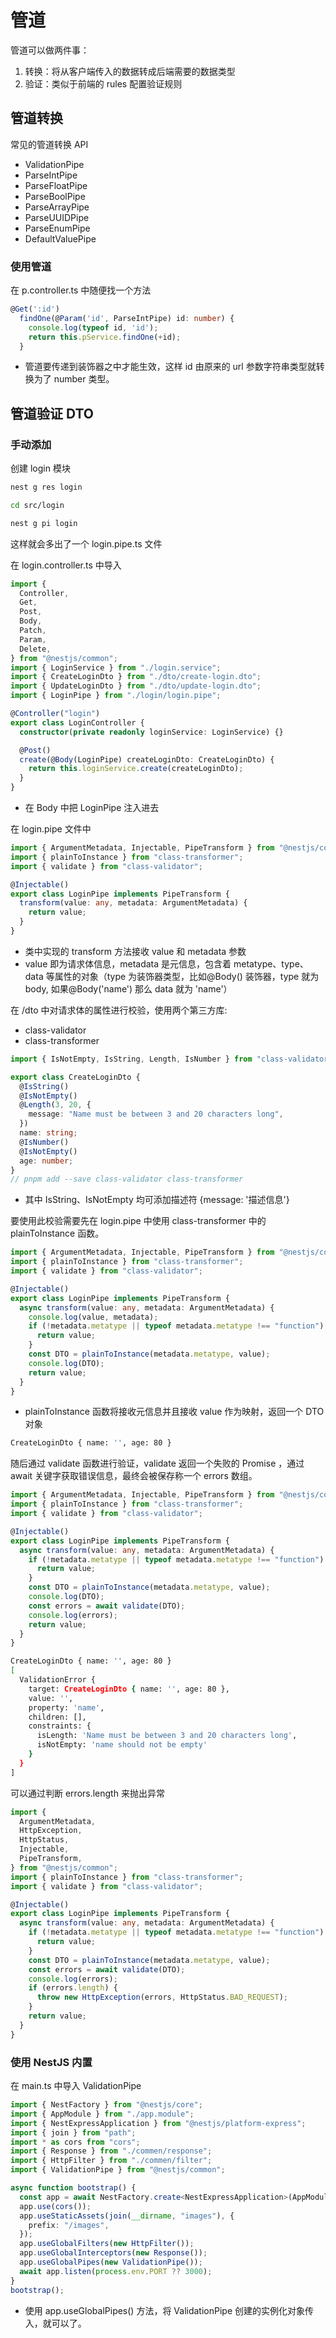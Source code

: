# 管道

管道可以做两件事：

1. 转换：将从客户端传入的数据转成后端需要的数据类型
2. 验证：类似于前端的 rules 配置验证规则

## 管道转换

常见的管道转换 API

- ValidationPipe
- ParseIntPipe
- ParseFloatPipe
- ParseBoolPipe
- ParseArrayPipe
- ParseUUIDPipe
- ParseEnumPipe
- DefaultValuePipe

### 使用管道

在 p.controller.ts 中随便找一个方法

```ts
@Get(':id')
  findOne(@Param('id', ParseIntPipe) id: number) {
    console.log(typeof id, 'id');
    return this.pService.findOne(+id);
  }
```

- 管道要传递到装饰器之中才能生效，这样 id 由原来的 url 参数字符串类型就转换为了 number 类型。

## 管道验证 DTO

### 手动添加

创建 login 模块

```bash
nest g res login

cd src/login

nest g pi login
```

这样就会多出了一个 login.pipe.ts 文件

在 login.controller.ts 中导入

```ts
import {
  Controller,
  Get,
  Post,
  Body,
  Patch,
  Param,
  Delete,
} from "@nestjs/common";
import { LoginService } from "./login.service";
import { CreateLoginDto } from "./dto/create-login.dto";
import { UpdateLoginDto } from "./dto/update-login.dto";
import { LoginPipe } from "./login/login.pipe";

@Controller("login")
export class LoginController {
  constructor(private readonly loginService: LoginService) {}

  @Post()
  create(@Body(LoginPipe) createLoginDto: CreateLoginDto) {
    return this.loginService.create(createLoginDto);
  }
}
```

- 在 Body 中把 LoginPipe 注入进去

在 login.pipe 文件中

```ts
import { ArgumentMetadata, Injectable, PipeTransform } from "@nestjs/common";
import { plainToInstance } from "class-transformer";
import { validate } from "class-validator";

@Injectable()
export class LoginPipe implements PipeTransform {
  transform(value: any, metadata: ArgumentMetadata) {
    return value;
  }
}
```

- 类中实现的 transform 方法接收 value 和 metadata 参数
- value 即为请求体信息，metadata 是元信息，包含着 metatype、type、data 等属性的对象（type 为装饰器类型，比如@Body() 装饰器，type 就为 body, 如果@Body('name') 那么 data 就为 'name'）

在 /dto 中对请求体的属性进行校验，使用两个第三方库:

- class-validator
- class-transformer

```ts
import { IsNotEmpty, IsString, Length, IsNumber } from "class-validator";

export class CreateLoginDto {
  @IsString()
  @IsNotEmpty()
  @Length(3, 20, {
    message: "Name must be between 3 and 20 characters long",
  })
  name: string;
  @IsNumber()
  @IsNotEmpty()
  age: number;
}
// pnpm add --save class-validator class-transformer
```

- 其中 IsString、IsNotEmpty 均可添加描述符 {message: '描述信息'}

要使用此校验需要先在 login.pipe 中使用 class-transformer 中的 plainToInstance 函数。

```ts
import { ArgumentMetadata, Injectable, PipeTransform } from "@nestjs/common";
import { plainToInstance } from "class-transformer";
import { validate } from "class-validator";

@Injectable()
export class LoginPipe implements PipeTransform {
  async transform(value: any, metadata: ArgumentMetadata) {
    console.log(value, metadata);
    if (!metadata.metatype || typeof metadata.metatype !== "function") {
      return value;
    }
    const DTO = plainToInstance(metadata.metatype, value);
    console.log(DTO);
    return value;
  }
}
```

- plainToInstance 函数将接收元信息并且接收 value 作为映射，返回一个 DTO 对象

```bash
CreateLoginDto { name: '', age: 80 }
```

随后通过 validate 函数进行验证，validate 返回一个失败的 Promise ，通过 await 关键字获取错误信息，最终会被保存称一个 errors 数组。

```ts
import { ArgumentMetadata, Injectable, PipeTransform } from "@nestjs/common";
import { plainToInstance } from "class-transformer";
import { validate } from "class-validator";

@Injectable()
export class LoginPipe implements PipeTransform {
  async transform(value: any, metadata: ArgumentMetadata) {
    if (!metadata.metatype || typeof metadata.metatype !== "function") {
      return value;
    }
    const DTO = plainToInstance(metadata.metatype, value);
    console.log(DTO);
    const errors = await validate(DTO);
    console.log(errors);
    return value;
  }
}
```

```bash
CreateLoginDto { name: '', age: 80 }
[
  ValidationError {
    target: CreateLoginDto { name: '', age: 80 },
    value: '',
    property: 'name',
    children: [],
    constraints: {
      isLength: 'Name must be between 3 and 20 characters long',
      isNotEmpty: 'name should not be empty'
    }
  }
]
```

可以通过判断 errors.length 来抛出异常

```ts
import {
  ArgumentMetadata,
  HttpException,
  HttpStatus,
  Injectable,
  PipeTransform,
} from "@nestjs/common";
import { plainToInstance } from "class-transformer";
import { validate } from "class-validator";

@Injectable()
export class LoginPipe implements PipeTransform {
  async transform(value: any, metadata: ArgumentMetadata) {
    if (!metadata.metatype || typeof metadata.metatype !== "function") {
      return value;
    }
    const DTO = plainToInstance(metadata.metatype, value);
    const errors = await validate(DTO);
    console.log(errors);
    if (errors.length) {
      throw new HttpException(errors, HttpStatus.BAD_REQUEST);
    }
    return value;
  }
}
```

### 使用 NestJS 内置

在 main.ts 中导入 ValidationPipe

```ts
import { NestFactory } from "@nestjs/core";
import { AppModule } from "./app.module";
import { NestExpressApplication } from "@nestjs/platform-express";
import { join } from "path";
import * as cors from "cors";
import { Response } from "./commen/response";
import { HttpFilter } from "./commen/filter";
import { ValidationPipe } from "@nestjs/common";

async function bootstrap() {
  const app = await NestFactory.create<NestExpressApplication>(AppModule);
  app.use(cors());
  app.useStaticAssets(join(__dirname, "images"), {
    prefix: "/images",
  });
  app.useGlobalFilters(new HttpFilter());
  app.useGlobalInterceptors(new Response());
  app.useGlobalPipes(new ValidationPipe());
  await app.listen(process.env.PORT ?? 3000);
}
bootstrap();
```

- 使用 app.useGlobalPipes() 方法，将 ValidationPipe 创建的实例化对象传入，就可以了。
